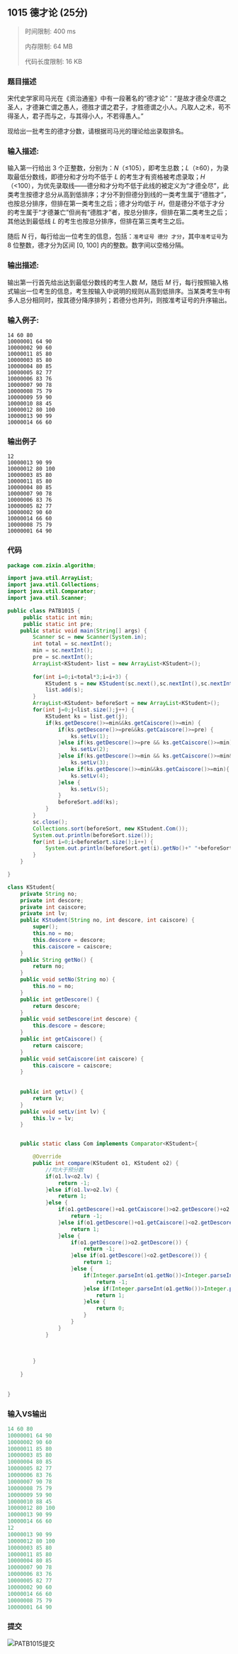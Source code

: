 ## 1015 德才论 (25分)

> 时间限制: 400 ms
>
> 内存限制: 64 MB
>
> 代码长度限制: 16 KB

### 题目描述

宋代史学家司马光在《资治通鉴》中有一段著名的“德才论”：“是故才德全尽谓之圣人，才德兼亡谓之愚人，德胜才谓之君子，才胜德谓之小人。凡取人之术，苟不得圣人，君子而与之，与其得小人，不若得愚人。”

现给出一批考生的德才分数，请根据司马光的理论给出录取排名。

### **输入描述:**

输入第一行给出 3 个正整数，分别为：*N*（≤10<pub>5</pub>），即考生总数；*L*（≥60），为录取最低分数线，即德分和才分均不低于 *L* 的考生才有资格被考虑录取；*H*（<100），为优先录取线——德分和才分均不低于此线的被定义为“才德全尽”，此类考生按德才总分从高到低排序；才分不到但德分到线的一类考生属于“德胜才”，也按总分排序，但排在第一类考生之后；德才分均低于 *H*，但是德分不低于才分的考生属于“才德兼亡”但尚有“德胜才”者，按总分排序，但排在第二类考生之后；其他达到最低线 *L* 的考生也按总分排序，但排在第三类考生之后。

随后 *N* 行，每行给出一位考生的信息，包括：`准考证号 德分 才分`，其中`准考证号`为 8 位整数，德才分为区间 [0, 100] 内的整数。数字间以空格分隔。

### 输出描述:

输出第一行首先给出达到最低分数线的考生人数 *M*，随后 *M* 行，每行按照输入格式输出一位考生的信息，考生按输入中说明的规则从高到低排序。当某类考生中有多人总分相同时，按其德分降序排列；若德分也并列，则按准考证号的升序输出。

### 输入例子:

```
14 60 80
10000001 64 90
10000002 90 60
10000011 85 80
10000003 85 80
10000004 80 85
10000005 82 77
10000006 83 76
10000007 90 78
10000008 75 79
10000009 59 90
10000010 88 45
10000012 80 100
10000013 90 99
10000014 66 60
```

### 输出例子

```
12
10000013 90 99
10000012 80 100
10000003 85 80
10000011 85 80
10000004 80 85
10000007 90 78
10000006 83 76
10000005 82 77
10000002 90 60
10000014 66 60
10000008 75 79
10000001 64 90
```



### 代码

```java
package com.zixin.algorithm;

import java.util.ArrayList;
import java.util.Collections;
import java.util.Comparator;
import java.util.Scanner;

public class PATB1015 {
     public static int min;
     public static int pre;
	public static void main(String[] args) {
		Scanner sc = new Scanner(System.in);
        int total = sc.nextInt();
        min = sc.nextInt();
        pre = sc.nextInt();
        ArrayList<KStudent> list = new ArrayList<KStudent>();
        
        for(int i=0;i<total*3;i=i+3) {
        	KStudent s = new KStudent(sc.next(),sc.nextInt(),sc.nextInt());
        	list.add(s);
        }
        ArrayList<KStudent> beforeSort = new ArrayList<KStudent>();
        for(int j=0;j<list.size();j++) {
        	KStudent ks = list.get(j);
        	if(ks.getDescore()>=min&&ks.getCaiscore()>=min) {
        		if(ks.getDescore()>=pre&&ks.getCaiscore()>=pre) {
        			ks.setLv(1);
        		}else if(ks.getDescore()>=pre && ks.getCaiscore()>=min) {
        			ks.setLv(2);
        		}else if(ks.getDescore()>=min && ks.getCaiscore()>=min&&ks.getDescore()>=ks.getCaiscore()) {
        			ks.setLv(3);
        		}else if(ks.getDescore()>=min&&ks.getCaiscore()>=min){
        			ks.setLv(4);
        		}else {
        			ks.setLv(5);
        		}
        		beforeSort.add(ks);
        	}
        }
        sc.close();
        Collections.sort(beforeSort, new KStudent.Com());
        System.out.println(beforeSort.size());
        for(int i=0;i<beforeSort.size();i++) {
        	System.out.println(beforeSort.get(i).getNo()+" "+beforeSort.get(i).getDescore()+" "+beforeSort.get(i).getCaiscore());
        }
	}

}

class KStudent{
	private String no;
	private int descore;
	private int caiscore;
	private int lv;
	public KStudent(String no, int descore, int caiscore) {
		super();
		this.no = no;
		this.descore = descore;
		this.caiscore = caiscore;
	}
	public String getNo() {
		return no;
	}
	public void setNo(String no) {
		this.no = no;
	}
	public int getDescore() {
		return descore;
	}
	public void setDescore(int descore) {
		this.descore = descore;
	}
	public int getCaiscore() {
		return caiscore;
	}
	public void setCaiscore(int caiscore) {
		this.caiscore = caiscore;
	}
	
	
	public int getLv() {
		return lv;
	}
	public void setLv(int lv) {
		this.lv = lv;
	}


	public static class Com implements Comparator<KStudent>{

		@Override
		public int compare(KStudent o1, KStudent o2) {
			//均大于预分数
			if(o1.lv<o2.lv) {
				return -1;
			}else if(o1.lv>o2.lv) {
				return 1;
			}else {
				if(o1.getDescore()+o1.getCaiscore()>o2.getDescore()+o2.getCaiscore()) {
					return -1;
				}else if(o1.getDescore()+o1.getCaiscore()<o2.getDescore()+o2.getCaiscore()) {
					return 1;
				}else {
					if(o1.getDescore()>o2.getDescore()) {
						return -1;
					}else if(o1.getDescore()<o2.getDescore()) {
						return 1;
					}else {
						if(Integer.parseInt(o1.getNo())<Integer.parseInt(o2.getNo())) {
							return -1;
						}else if(Integer.parseInt(o1.getNo())>Integer.parseInt(o2.getNo())) {
							return 1;
						}else {
							return 0;
						}
					}
				}
			}
			
	        
	        
		}
		
	}
	
	
}
```

### 输入VS输出

```java
14 60 80
10000001 64 90
10000002 90 60
10000011 85 80
10000003 85 80
10000004 80 85
10000005 82 77
10000006 83 76
10000007 90 78
10000008 75 79
10000009 59 90
10000010 88 45
10000012 80 100
10000013 90 99
10000014 66 60
12
10000013 90 99
10000012 80 100
10000003 85 80
10000011 85 80
10000004 80 85
10000007 90 78
10000006 83 76
10000005 82 77
10000002 90 60
10000014 66 60
10000008 75 79
10000001 64 90

```

### 提交

![PATB1015提交](image/PATB1015提交.png)



